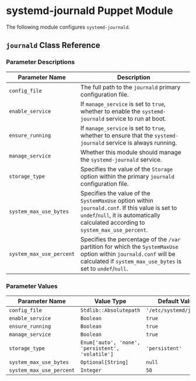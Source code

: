 # systemd-journald Puppet Module

The following module configures `systemd-journald`.

## `journald` Class Reference

### Parameter Descriptions

| Parameter Name           | Description                                                                                                                                                                            |
|--------------------------|----------------------------------------------------------------------------------------------------------------------------------------------------------------------------------------|
| `config_file`            | The full path to the `journald` primary configuration file.                                                                                                                            |
| `enable_service`         | If `manage_service` is set to `true`, whether to enable the `systemd-journald` service to run at boot.                                                                                 |
| `ensure_running`         | If `manage_service` is set to `true`, whether to ensure that the `systemd-journald` service is always running.                                                                         |
| `manage_service`         | Whether this module should manage the `systemd-journald` service.                                                                                                                      |
| `storage_type`           | Specifies the value of the `Storage` option within the primary `journald` configuration file.                                                                                          |
| `system_max_use_bytes`   | Specifies the value of the `SystemMaxUse` option within `journald.conf`. If this value is set to `undef`/`null`, it is automatically calculated according to `system_max_use_percent`. |
| `system_max_use_percent` | Specifies the percentage of the `/var` partition for which the `SystemMaxUse` option within `journald.conf` will be calculated if `system_max_use_bytes` is set to `undef`/`null`.     |

### Parameter Values

| Parameter Name           | Value Type                                       | Default Value (Hiera)          |
|--------------------------|--------------------------------------------------|--------------------------------|
| `config_file`            | `Stdlib::Absolutepath`                           | `'/etc/systemd/journald.conf'` |
| `enable_service`         | `Boolean`                                        | `true`                         |
| `ensure_running`         | `Boolean`                                        | `true`                         |
| `manage_service`         | `Boolean`                                        | `true`                         |
| `storage_type`           | `Enum['auto', 'none', 'persistent', 'volatile']` | `'persistent'`                 |
| `system_max_use_bytes`   | `Optional[String]`                               | `null`                         |
| `system_max_use_percent` | `Integer`                                        | `50`                           |
